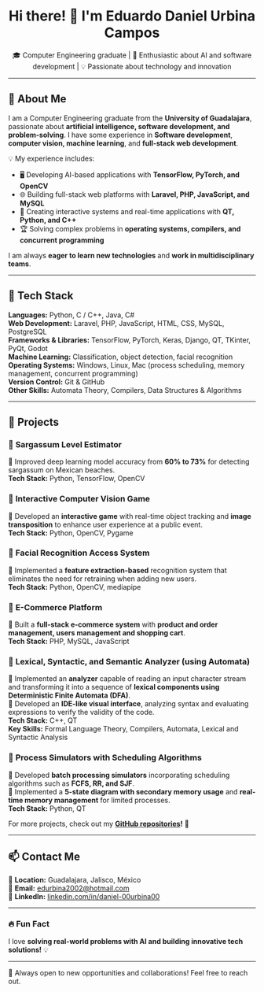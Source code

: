 <!---
00urbina00/00urbina00 is a ✨ special ✨ repository because its `README.md` (this file) appears on your GitHub profile.
You can click the Preview link to take a look at your changes.
--->

<h1 align="center">Hi there! 👋 I'm Eduardo Daniel Urbina Campos</h1>

<p align="center">
  🎓 Computer Engineering graduate | 🤖 Enthusiastic about AI and software development | 💡 Passionate about technology and innovation
</p>

---

## 📝 About Me  
I am a Computer Engineering graduate from the **University of Guadalajara**, passionate about **artificial intelligence, software development, and problem-solving**. I have some experience in **Software development**, **computer vision, machine learning**, and **full-stack web development**.  

💡 My experience includes:  
- 🖥️ Developing AI-based applications with **TensorFlow, PyTorch, and OpenCV**  
- 🌐 Building full-stack web platforms with **Laravel, PHP, JavaScript, and MySQL**  
- 🤖 Creating interactive systems and real-time applications with **QT, Python, and C++**  
- 🏆 Solving complex problems in **operating systems, compilers, and concurrent programming**  

I am always **eager to learn new technologies** and **work in multidisciplinary teams**.  

---

## 🔧 Tech Stack  
**Languages:** Python, C / C++, Java, C#  
**Web Development:** Laravel, PHP, JavaScript, HTML, CSS, MySQL, PostgreSQL  
**Frameworks & Libraries:** TensorFlow, PyTorch, Keras, Django, QT, TKinter, PyQt, Godot  
**Machine Learning:** Classification, object detection, facial recognition  
**Operating Systems:** Windows, Linux, Mac (process scheduling, memory management, concurrent programming)  
**Version Control:** Git & GitHub  
**Other Skills:** Automata Theory, Compilers, Data Structures & Algorithms  

---

## 🚀 Projects  
### 📌 **Sargassum Level Estimator**  
🔹 Improved deep learning model accuracy from **60% to 73%** for detecting sargassum on Mexican beaches.  
**Tech Stack:** Python, TensorFlow, OpenCV  

### 📌 **Interactive Computer Vision Game**  
🔹 Developed an **interactive game** with real-time object tracking and **image transposition** to enhance user experience at a public event.  
**Tech Stack:** Python, OpenCV, Pygame  

### 📌 **Facial Recognition Access System**  
🔹 Implemented a **feature extraction-based** recognition system that eliminates the need for retraining when adding new users.  
**Tech Stack:** Python, OpenCV, mediapipe

### 📌 **E-Commerce Platform**  
🔹 Built a **full-stack e-commerce system** with **product and order management, users management and shopping cart**.  
**Tech Stack:** PHP, MySQL, JavaScript  

### 📌 **Lexical, Syntactic, and Semantic Analyzer (using Automata)**  
🔹 Implemented an **analyzer** capable of reading an input character stream and transforming it into a sequence of **lexical components using Deterministic Finite Automata (DFA)**.  
🔹 Developed an **IDE-like visual interface**, analyzing syntax and evaluating expressions to verify the validity of the code.  
**Tech Stack:** C++, QT  
**Key Skills:** Formal Language Theory, Compilers, Automata, Lexical and Syntactic Analysis 

### 📌 **Process Simulators with Scheduling Algorithms**  
🔹 Developed **batch processing simulators** incorporating scheduling algorithms such as **FCFS, RR, and SJF**.  
🔹 Implemented a **5-state diagram with secondary memory usage** and **real-time memory management** for limited processes.  
**Tech Stack:** Python, QT  


For more projects, check out my **[GitHub repositories](https://github.com/00urbina00)!** 🚀  

---

## 📫 Contact Me  
📍 **Location:** Guadalajara, Jalisco, México  
📧 **Email:** [edurbina2002@hotmail.com](mailto:edurbina2002@hotmail.com)  
🔗 **LinkedIn:** [linkedin.com/in/daniel-00urbina00](https://www.linkedin.com/in/-daniel-urbina)  

---

### 🔥 Fun Fact  
I love **solving real-world problems with AI and building innovative tech solutions!** 💡  

---

🚀 Always open to new opportunities and collaborations! Feel free to reach out.  
